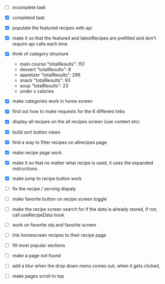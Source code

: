 - [ ] incomplete task
- [x] completed task

- [x] populate the featured recipes with api
- [x] make it so that the featured and latestRecipes are prefilled and don't require api calls each time
- [x] think of category structure
  - main course "totalResults": 151
  - dessert "totalResults": 8
  - appetizer "totalResults": 296
  - snack "totalResults": 93
  - soup "totalResults": 23
  - under x calories
- [x] make categories work in home screen
- [x] find out how to make requests for the 6 different links
- [x] display all recipes on the all recipes screen (use context etc)
- [x] build sort button views
- [x] find a way to filter recipes on allrecipes page
- [x] make recipe page work
- [x] make it so that no matter what recipe is used, it uses the expanded instructions.
- [x] make jump to recipe button work
- [ ] fix the recipe / serving dispaly
- [ ] make favorite button on recipe screen toggle
- [ ] make the recipe screen search for if the data is already stored, if not, call useRecipeData hook
- [ ] work on favorite obj and favorite screen
- [ ] link homescreen recipes to their recipe page
- [ ] fill most popular sections

- [ ] make a page not found
- [ ] add a blur when the drop down menu comes out, when it gets clicked,
- [ ] make pages scroll to top
